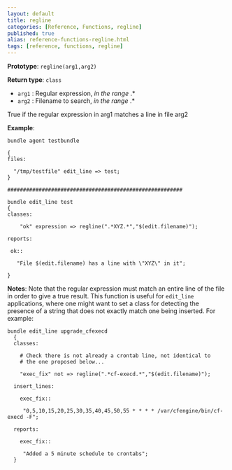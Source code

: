 ```yaml
---
layout: default
title: regline
categories: [Reference, Functions, regline]
published: true
alias: reference-functions-regline.html
tags: [reference, functions, regline]
---
```


**Prototype**: `regline(arg1,arg2)`

**Return type**: `class`

* `arg1` : Regular expression, *in the range* .\*
* `arg2` : Filename to search, *in the range* .\*

True if the regular expression in arg1 matches a line in file arg2

**Example**:

```cf3
bundle agent testbundle

{
files:

  "/tmp/testfile" edit_line => test;
}

########################################################

bundle edit_line test
{
classes:

    "ok" expression => regline(".*XYZ.*","$(edit.filename)");

reports:

 ok::

   "File $(edit.filename) has a line with \"XYZ\" in it";

}
```

**Notes**:
Note that the regular expression must match an entire line of the file
in order to give a true result. This function is useful for `edit_line`
applications, where one might want to set a class for detecting the
presence of a string that does not exactly match one being inserted. For
example:

```cf3
bundle edit_line upgrade_cfexecd
  {
  classes:

    # Check there is not already a crontab line, not identical to
    # the one proposed below...

    "exec_fix" not => regline(".*cf-execd.*","$(edit.filename)");

  insert_lines:

    exec_fix::

     "0,5,10,15,20,25,30,35,40,45,50,55 * * * * /var/cfengine/bin/cf-execd -F";

  reports:

    exec_fix::

     "Added a 5 minute schedule to crontabs";
  }
```
